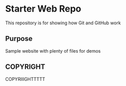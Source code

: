 # Starter Web Repo

This repository is for showing how Git and GitHub work

## Purpose

Sample website with plenty of files for demos


## COPYRIGHT

COPYRIIIGHTTTTT